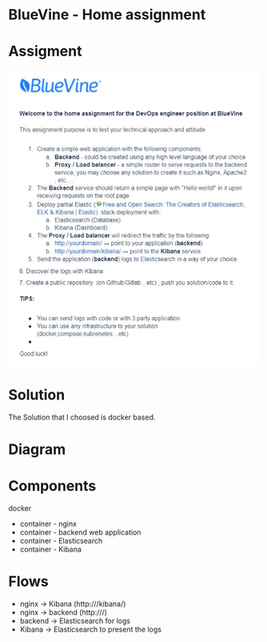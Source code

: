 # BlueVine - Home assignment

# Assigment
![Assigment](Assigment.JPG)


# Solution
The Solution that I choosed is docker based.

# Diagram

# Components
docker
  - container - nginx
  - container - backend web application
  - container - Elasticsearch
  - container - Kibana

# Flows
- nginx -> Kibana (http://<Docker IP>/kibana/)
- nginx -> backend (http://<Docker IP>/)
- backend -> Elasticsearch for logs
- Kibana -> Elasticsearch to present the logs
